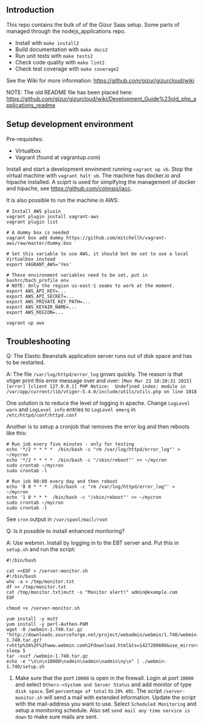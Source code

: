 Introduction
-----------

This repo contains the bulk of of the Gizur Saas setup. Some parts of managed
through the nodejs_applications repo.

 * Install with `make install2`
 * Build documentation with `make docs2`
 * Run unit tests with `make tests2`
 * Check code quality with `make lint2`
 * Check test coverage with `make coverage2`


See the Wiki for more information: https://github.com/gizur/gizurcloud/wiki


NOTE: The old README file has been placed here:
https://github.com/gizur/gizurcloud/wiki/Development_Guide%23old_php_applications_readme


Setup development environment
------------------------------

Pre-requisites:

 * Virtualbox
 * Vagrant (found at vagrantup.com)

Install and start a development envinment running `vagrant up vb`. Stop the virtual machine with `vagrant halt vb`.
The machine has docker.io and hipache installed. A sciprt is used for simplfying the management of docker and hipache,
see https://github.com/colmsjo/jacc.


It is also possible to run the machine in AWS:

```
# Install AWS plusin
vagrant plugin install vagrant-aws
vagrant plugin list

# A dummy box is needed
vagrant box add dummy https://github.com/mitchellh/vagrant-aws/raw/master/dummy.box

# Set this variable to use AWS, it should bot be set to use a local Virtualbox instead
export VAGRANT_AWS='Yes'

# These environment variables need to be set, put in bashrc/bach_profile env
# NOTE: Only the region us-east-1 seams to work at the moment.
export AWS_API_KEY=...
export AWS_API_SECRET=...
export AWS_PRIVATE_KEY_PATH=...
export AWS_KEYAIR_NAME=...
export AWS_REGION=...

vagrant up aws
```


Troubleshooting
---------------


Q: The Elastic Beanstalk application server runs out of disk space and has to be restarted.

A: The file `/var/log/httpd/error_log` grows quickly. The reason is that vtiger
print this error message over and over:
`[Mon Mar 23 10:20:31 2015] [error] [client 127.0.0.1] PHP Notice:  Undefined index: module in /var/app/current/lib/vtiger-5.4.0/include/utils/utils.php on line 1018`

One solution is to reduce the level of logging in apache. Change `LogLevel warn`
and `LogLevel info` entries to `LogLevel emerg` in `/etc/httpd/conf/httpd.conf`

Another is to setup a cronjob that removes the error log and then reboots like
this:

    # Run job every five minutes - only for testing
    echo '*/2 * * * *  /bin/bash -c "rm /var/log/httpd/error_log"' > ~/mycron
    echo '*/2 * * * *  /bin/bash -c "/sbin/reboot"' >> ~/mycron
    sudo crontab ~/mycron
    sudo crontab -l

    # Run job 00:00 every day and then reboot
    echo '0 0 * * *  /bin/bash -c "rm /var/log/httpd/error_log"' > ~/mycron
    echo '1 0 * * *  /bin/bash -c "/sbin/reboot"' >> ~/mycron
    sudo crontab ~/mycron
    sudo crontab -l


See `cron` output in `/var/spool/mail/root`


Q: Is it possible to install enhanced monitoring?

A: Use webmin. Install by logging in to the EBT server and. Put this in
`setup.sh` and run the script:

```
#!/bin/bash

cat <<EOF > /server-monitor.sh
#!/bin/bash
who -a > /tmp/monitor.txt
df >> /tmp/monitor.txt
cat /tmp/monitor.txt|mutt -s "Monitor alert!" admin@example.com
EOF

chmod +x /server-monitor.sh

yum install -y mutt
yum install -y perl-Authen-PAM
wget -O /webmin-1.740.tar.gz "http://downloads.sourceforge.net/project/webadmin/webmin/1.740/webmin-1.740.tar.gz?r=http%3A%2F%2Fwww.webmin.com%2Fdownload.html&ts=1427200686&use_mirror=heanet"
sleep 5
tar -xvzf /webmin-1.740.tar.gz
echo -e "\n\n\n10000\nadmin\nadmin\nadmin\ny\n" | ./webmin-1.740/setup.sh
```

1. Make sure that the port `10000` is open in the
firewall. Login at port `10000` and select `Others->System and Server Status` and add
monitor of type `disk space`. Set `percentage of total` to `20% `etc. The script
`/server-monitor.sh` will send a mail with extended information.
Update the script with the mail-address you want to use. Select
`Scheduled Monitoring` and setup a monitoring schedule. Also set
`send mail any time service is down` to make sure mails are sent.
